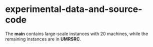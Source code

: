 # experimental-data-and-source-code
The **main** contains large-scale instances with 20 machines, while the remaining instances are in **UMRSRC**.
